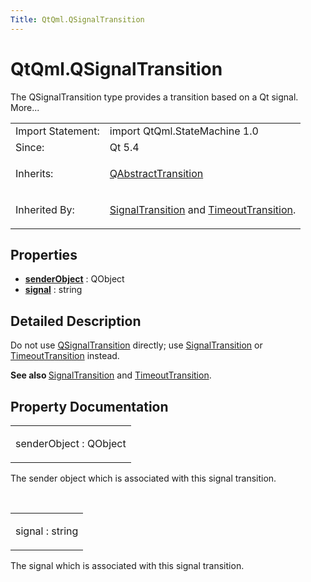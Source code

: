 ```yaml
---
Title: QtQml.QSignalTransition
---
```


# QtQml.QSignalTransition

<span class="subtitle"></span>
<!-- $$$QSignalTransition-brief -->
<p>The QSignalTransition type provides a transition based on a Qt signal. More...</p>
<!-- @@@QSignalTransition -->
<table class="alignedsummary">
<tr><td class="memItemLeft rightAlign topAlign"> Import Statement:</td><td class="memItemRight bottomAlign"> import QtQml.StateMachine 1.0</td></tr><tr><td class="memItemLeft rightAlign topAlign"> Since:</td><td class="memItemRight bottomAlign">  Qt 5.4</td></tr><tr><td class="memItemLeft rightAlign topAlign"> Inherits:</td><td class="memItemRight bottomAlign"> <p><a href="QtQml.QAbstractTransition.md">QAbstractTransition</a></p>
</td></tr><tr><td class="memItemLeft rightAlign topAlign"> Inherited By:</td><td class="memItemRight bottomAlign"> <p><a href="QtQml.SignalTransition.md">SignalTransition</a> and <a href="QtQml.TimeoutTransition.md">TimeoutTransition</a>.</p>
</td></tr></table><ul>
</ul>
<h2 id="properties">Properties</h2>
<ul>
<li class="fn"><b><b><a href="#senderObject-prop">senderObject</a></b></b> : QObject</li>
<li class="fn"><b><b><a href="#signal-prop">signal</a></b></b> : string</li>
</ul>
<!-- $$$QSignalTransition-description -->
<h2 id="details">Detailed Description</h2>
</p>
<p>Do not use <a href="index.html">QSignalTransition</a> directly; use <a href="QtQml.SignalTransition.md">SignalTransition</a> or <a href="QtQml.TimeoutTransition.md">TimeoutTransition</a> instead.</p>
<p><b>See also </b><a href="QtQml.SignalTransition.md">SignalTransition</a> and <a href="QtQml.TimeoutTransition.md">TimeoutTransition</a>.</p>
<!-- @@@QSignalTransition -->
<h2>Property Documentation</h2>
<!-- $$$senderObject -->
<table class="qmlname"><tr valign="top" id="senderObject-prop"><td class="tblQmlPropNode"><p><span class="name">senderObject</span> : <span class="type">QObject</span></p></td></tr></table><p>The sender object which is associated with this signal transition.</p>
<!-- @@@senderObject -->
<br/>
<!-- $$$signal -->
<table class="qmlname"><tr valign="top" id="signal-prop"><td class="tblQmlPropNode"><p><span class="name">signal</span> : <span class="type">string</span></p></td></tr></table><p>The signal which is associated with this signal transition.</p>
<!-- @@@signal -->
<br/>
